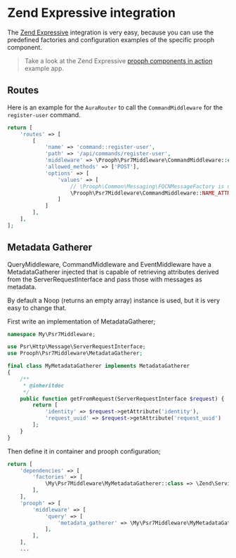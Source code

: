 # Zend Expressive integration
The [Zend Expressive](https://github.com/zendframework/zend-expressive) integration is very easy, because you can use 
the predefined factories and configuration examples of the specific prooph component.

> Take a look at the Zend Expressive [prooph components in action](https://github.com/prooph/proophessor-do "proophessor-do example app") 
example app.

## Routes
Here is an example for the `AuraRouter` to call the `CommandMiddleware` for the `register-user` command.

```php
return [
    'routes' => [
        [
            'name' => 'command::register-user',
            'path' => '/api/commands/register-user',
            'middleware' => \Prooph\Psr7Middleware\CommandMiddleware::class,
            'allowed_methods' => ['POST'],
            'options' => [
                'values' => [
                    // \Prooph\Common\Messaging\FQCNMessageFactory is used here
                    \Prooph\Psr7Middleware\CommandMiddleware::NAME_ATTRIBUTE => \Prooph\ProophessorDo\Model\User\Command\RegisterUser::class,
                ]
            ]
        ],
    ],
];
```

## Metadata Gatherer

QueryMiddleware, CommandMiddleware and EventMiddleware have a MetadataGatherer injected that is capable of retrieving attributes derived from the ServerRequestInterface and pass those with messages as metadata.

By default a Noop (returns an empty array) instance is used, but it is very easy to change that.

First write an implementation of MetadataGatherer;

```php
namespace My\Psr7Middleware;

use Psr\Http\Message\ServerRequestInterface;
use Prooph\Psr7Middleware\MetadataGatherer;

final class MyMetadataGatherer implements MetadataGatherer
{
    /**
     * @inheritdoc
     */
    public function getFromRequest(ServerRequestInterface $request) {
    	return [
    		'identity' => $request->getAttribute('identity'),
    		'request_uuid' => $request->getAttribute('request_uuid')
    	];
    }
}

```

Then define it in container and prooph configuration;

```php
return [
    'dependencies' => [
    	'factories' => [
    		\My\Psr7Middleware\MyMetadataGatherer::class => \Zend\ServiceManager\Factory\InvokableFactory::class
        ],
    ],
    'prooph' => [
        'middleware' => [
            'query' => [
                'metadata_gatherer' => \My\Psr7Middleware\MyMetadataGatherer::class
            ],
        ],
    ],
    ...
```

